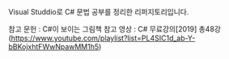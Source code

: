 Visual Studdio로 C# 문법 공부를 정리한 리퍼지토리입니다.

참고 문헌 : C#이 보이는 그림책
참고 영상 : C# 무료강의[2019] 총48강 (https://www.youtube.com/playlist?list=PL4SIC1d_ab-Y-bBKojxhtFWwNpawMM1h5)
